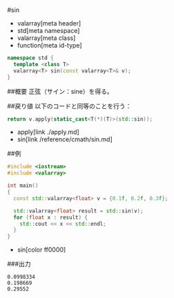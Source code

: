 #sin
* valarray[meta header]
* std[meta namespace]
* valarray[meta class]
* function[meta id-type]

```cpp
namespace std {
  template <class T>
  valarray<T> sin(const valarray<T>& v);
}
```

##概要
正弦（サイン：sine）を得る。


##戻り値
以下のコードと同等のことを行う：

```cpp
return v.apply(static_cast<T(*)(T)>(std::sin));
```
* apply[link ./apply.md]
* sin[link /reference/cmath/sin.md]


##例
```cpp
#include <iostream>
#include <valarray>

int main()
{
  const std::valarray<float> v = {0.1f, 0.2f, 0.3f};

  std::valarray<float> result = std::sin(v);
  for (float x : result) {
    std::cout << x << std::endl;
  }
}
```
* sin[color ff0000]

###出力
```
0.0998334
0.198669
0.29552
```



